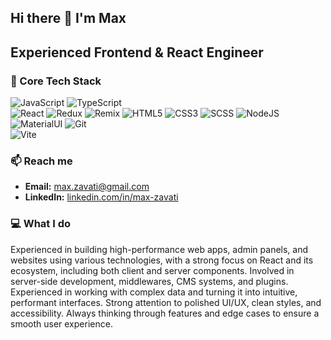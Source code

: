 ## Hi there 👋 I'm Max
## Experienced Frontend & React Engineer

### 🚀 Core Tech Stack
![JavaScript](https://img.shields.io/badge/-JavaScript-090909?style=for-the-badge&logo=JavaScript)
![TypeScript](https://img.shields.io/badge/-TypeScript-090909?style=for-the-badge&logo=TypeScript)  
![React](https://img.shields.io/badge/-React-090909?style=for-the-badge&logo=react)
![Redux](https://img.shields.io/badge/-Redux-090909?style=for-the-badge&logo=redux)
![Remix](https://img.shields.io/badge/-Remix-090909?style=for-the-badge&logo=Remix&logoColor=white)
![HTML5](https://img.shields.io/badge/-HTML5-090909?style=for-the-badge&logo=HTML5)
![CSS3](https://img.shields.io/badge/-CSS3-090909?style=for-the-badge&logo=CSS3)
![SCSS](https://img.shields.io/badge/-SCSS-090909?style=for-the-badge&logo=SASS)
![NodeJS](https://img.shields.io/badge/-Node.js-090909?style=for-the-badge&logo=Node.js)  
![MaterialUI](https://img.shields.io/badge/-MaterialUI-090909?style=for-the-badge&logo=MUI)
![Git](https://img.shields.io/badge/-Git-090909?style=for-the-badge&logo=Git)  
![Vite](https://img.shields.io/badge/-Vite-090909?style=for-the-badge&logo=Vite&logoColor=white)

### 📫 Reach me
- **Email:** max.zavati@gmail.com  
- **LinkedIn:** [linkedin.com/in/max-zavati](https://www.linkedin.com/in/maxzavati)

### 💻 What I do
Experienced in building high-performance web apps, admin panels, and websites using various technologies, with a strong focus on React and its ecosystem, including both client and server components. Involved in server-side development, middlewares, CMS systems, and plugins. Experienced in working with complex data and turning it into intuitive, performant interfaces. Strong attention to polished UI/UX, clean styles, and accessibility. Always thinking through features and edge cases to ensure a smooth user experience.
